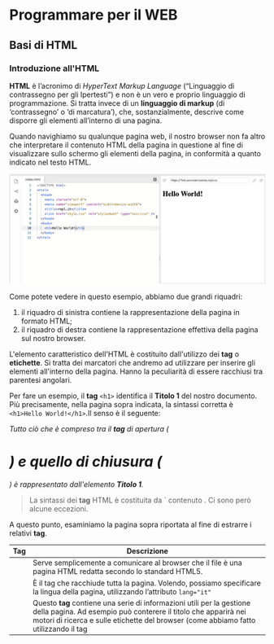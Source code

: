# Programmare per il WEB

## Basi di HTML

### Introduzione all'HTML

**HTML** è l’acronimo di *HyperText Markup Language* (“Linguaggio di contrassegno per gli Ipertesti”) e non è un vero e proprio linguaggio di programmazione. Si tratta invece di un **linguaggio di markup** (di ‘contrassegno’ o ‘di marcatura’), che, sostanzialmente, descrive come disporre gli elementi all’interno di una pagina.

Quando navighiamo su qualunque pagina web, il nostro browser non fa altro che interpretare il contenuto HTML della pagina in questione al fine di visualizzare sullo schermo gli elementi della pagina, in conformità a quanto indicato nel testo HTML.

![](./static/html-1.png)

Come potete vedere in questo esempio, abbiamo due grandi riquadri:

1. il riquadro di sinistra contiene la rappresentazione della pagina in formato HTML;
2. il riquadro di destra contiene la rappresentazione effettiva della pagina sul nostro browser.

L'elemento caratteristico dell'HTML è costituito dall'utilizzo dei **tag** o **etichette**. Si tratta dei marcatori che andremo ad utilizzare per inserire gli elementi all'interno della pagina. Hanno la peculiarità di essere racchiusi tra parentesi angolari.

Per fare un esempio, il **tag** `<h1>` identifica il **Titolo 1** del nostro documento. Più precisamente, nella pagina sopra indicata, la sintassi corretta è `<h1>Hello World!</h1>`.Il senso è il seguente:

*Tutto ciò che è compreso tra il **tag** di apertura (<h1>) e quello di chiusura (</h1>) è rappresentato dall'elemento **Titolo 1**.* 

> La sintassi dei **tag** HTML è costituita da `<tag> contenuto </tag>. Ci sono però alcune eccezioni.

A questo punto, esaminiamo la pagina sopra riportata al fine di estrarre i relativi **tag**.

| Tag             | Descrizione                                                  |
| --------------- | ------------------------------------------------------------ |
| <!DOCTYPE html> | Serve semplicemente a comunicare al browser che il file è una pagina HTML redatta secondo lo standard HTML5. |
| <html>          | È il tag che racchiude tutta la pagina. Volendo, possiamo specificare la lingua della pagina, utilizzando l’attributo `lang="it"` |
| <head>          | Questo **tag** contiene una serie di informazioni utili per la gestione della pagina. Ad esempio può conterere il titolo che apparirà nei motori di ricerca e sulle etichette del browser (come abbiamo fatto utilizzando il tag <title> ). Solitamente in questa sezione si inseriscono le regole di stile e, a seconda dei casi, anche gli script di *javascript* |

Utilizzando i comuni browser è possibile sempre verificare il codice sorgente HTML di qualsiasi pagina web. Ad esempio, con **chrome** è sufficiente cliccare su un punto qualsiasi della pagina con il tasto destro e selezionare l'opzione: **ispeziona**.

Tra l'altro, nel momento in cui si utilizzano gli strumenti per sviluppatori di Chrome è anche possibile modificare in tempo reale l'aspetto della pagina.

![](./static/html-2.png)

Per fare ciò, è sufficiente accedere agli strumenti per sviluppatori, cliccare nel riquadro di sinistra sulla sintassi HTML della pagina e modificare il contenuto dei singoli elementi della pagina. 

### Elementi e TAG

Abbiamo, quindi, visto che in una pagina HTML tutti gli elementi sono rappresentati da **tag**. Queste etichette hanno la funzione di descrivere il tipo di elemento che poi sarà rappresentato nel browser. Tuttavia, sarebbe scorretto assegnare ai **tag** un ruolo meramente grafico o estetico. La principale funzione del **tag** è a livello semantico. Assegnare il **tag** <h1> invece del tag <h2> non ha, infatti, esclusivamente un risvolto grafico (che potrebbe essere modificato con il CSS), ma anche e, soprattutto, la funzione di specificare che si tratta di un **Titolo 1** piuttosto che di un **Titolo 2**.

Abbiamo già detto che, generalmente, la sintassi di un elemento HTML è la seguente: `<tag> contenuto </tag>`. In questo caso si parla di elementi **contenitori**. Il contenuto è delimitato, infatti, da:

- un **tag** di apertura (es. <h1>)
- un **tag** di chiusura (es. </h1>)

Tutto ciò che è compreso tra il **tag** di apertura e quello di chiusura è, infatti, il **contenuto** dell'elemento (es. il contenuto del **Titolo 1**, del **Titolo 2**, del semplice **paragrafo** e così via)

Torniamo all'esempio di prima che riproponiamo qui di seguito.

![](./static/html-1.png)

Possiamo notare che il nostro **Titolo 1** (*Hello World*) è, a sua volta, racchiuso da un elemento `<body> </body>` e, a sua volta, da un elemento `<html></html>`. Questo perché l'HTML è, sostanzialmente, come un grande **albero** dove i rami sono degli elementi **contenitori** e le estremità sono composte da **elementi non contenitori** come testi, immagini o caselle di input.

### Attributi

Gli **attributi** forniscono ulteriori informazioni sul contenuto di un elemento HTML. 

Sono inseriti all'interno del **tag** di apertura e sono composti da:

- un **nome**;
- il simbolo uguale;
- un **valore** (tra virgolette);

Ad esempio:

```html
<p id="first-paragraph">
    Questo è un paragrafo
</p>
```

Qui abbiamo utilizzato l'attributo `id` che viene impiegato per assegnare un **riferimento univoco** ad un elemento della pagina. Molto utile ove sia necessario manipolare la pagina con istruzioni *Javascript* o tramite un foglio di stile CSS.

Vediamo quali sono i principali **attributi**

| Attributo | Descrizione                                                  |
| --------- | ------------------------------------------------------------ |
| `id`      | Riferimento univoco di un elemento HTML                      |
| `class`   | Può contenere una o più classi CSS                           |
| `style`   | Può contenere una o più istruzioni di stile                  |
| `name`    | Utilizzato all'interno degli elementi di un **form**. Servirà per associare un riferimento ai dati inseriti dall'utente, allo scopo di consentirne l'elaborazione da parte di un server. |



### Alcuni tipi di Elementi

| Tag                              | Descrizione                                                  |
| -------------------------------- | ------------------------------------------------------------ |
| da <h1> a <h6>                   | Sono i Titoli (ovviamente da Titolo 1 a Titolo 6)            |
| <p>                              | SI tratta del **paragrafo**. Al termine di ogni **paragrafo** si va a capo. Attenzione! Se inserisco due frasi all'interno di un elemento **paragrafo**, non andrò a capo neanche se digiterò il tasto INVIO. Per forzare l'interruzione di riga all'interno di un **paragrafo** si utilizza il **tag** `<br />` (*breakline*) |
| <b> o più correttamente <strong> | Si tratta del **grassetto** (*bold*) che rappresenta una cd. *strong emphasis* |
| <em>                             | Si tratta del **corsivo** (anche se più correttamente si riferisce non tanto allo stile, quando a concetti che vanno **enfatizzati**) |
| <ul> e <ol>                      | Si tratta, rispettivamente, della **lista non ordinata** e della lista **ordinata** |
| <li>                             | Si tratta del singolo elemento di una **lista ordinata** o di una **lista non ordinata** |

Proviamo a scrivere una pagina di esempio in cui ci presentiamo, utilizzando combinazioni di questi elementi.

<img src="./static/html-3.png" style="zoom:80%;" />

Commentiamo il codice sopra indicato:

- l'elemento <h1> </h1> racchiude il **Titolo 1** che non è stato modificato;
- l'elemento <p></p> racchiude del testo in cui abbiamo indicato alcune parole in **grassetto** (tag `<b> </b>`) ed altre in *corsivo* (tag `<em> </em>`);
- l'ulteriore elemento `<p></p>` racchiude del testo e un elenco puntato (`<ul> </ul>`) con tre elementi (`<li> </li>);
- infine abbiamo un ultimo elemento `<p></p>`.

A questo punto non resta che fare un po' di pratica!

### I commenti

I **commenti** in HTML, come in altri linguaggi (come poi vedremo), permettono di aggiungere alla pagina una serie di annotazioni che non incidono sulla sua visualizzazione. Hanno le seguenti funzioni: 

- Scrivere annotazioni generiche;
- Rendere inattive porzioni di codiceper effettuare dei test;
- Segnalare la chiusura di blocchi di codice per evitare confusione (specialmente in presenza di strutture molto annidate);

Il commento si inserisce utilizzando la seguente sintassi:

`<!-- COMMENTO -->`

![](./static/html-4.png)

### Le Tabelle

In HTML una **tabella** è delimitata dai **tag** `<table> </table>` ed ha la seguente composizione:

| Tag         | Descrizione                                                  |
| ----------- | ------------------------------------------------------------ |
| `<table>`   | Delimita l'intera tabella                                    |
| `<caption>` | Possiamo definirla come il titolo della tabella.             |
| `<tr>`      | Delimita una riga di una tabella                             |
| `<td>`      | Delimita una colonna di una tabella e contiene effettivamente i dati |
| `<th>`      | Delimita l'intestazione della tabella                        |

Riproduciamo quanto abbiamo scritto sopra.

![](./static/html-5.png)

Noterete l'utilizzo di alcuni **tag** come:

- `<code></code>` che si utilizza per identificare semanticamente porzioni di codice;
- `&lt` e `&gt` che rientrano nelle cd. **entità HTML**. Si utilizzano per rappresentare dei simbolli che potrebbero essere letti dal browser come delle entità HTML vere e proprie, quando, invece vogliamo solo inserirle come puro testo.

### I link

Elemento centrale del **web**, la possibilità di collegare pagine diverse (ma anche elementi diversi di una stessa pagina) è resa possibile dall'utilizzo del **tag** `<a> </a>`. La sintassi del **link** è la seguente:

- **tag** di apertura - `<a>`
- **attributo** `href` che contiene l'indirizzo della risorsa verso cui effettuare il collegamento;
- **attributo** `_target` (eventuale), si utilizza per far aprire una pagina diversa del browser (mediante il valore `_blank`)
- **contenuto** del link (ossia l'elemento su cui materialmente effettuare il *click*)
- **tag** di chiusura - `</a>`

Vediamo un semplice esempio.

![](./static/html-6.png)

### I Form

Per concludere la nostra breve panoramica sul linguaggio HTML, parliamo dei form che rappresentano l'elemento **principale** per raccogliere i dati dell'utente.

#### Come funzionano i form? (metodo classico)

1. L'utente inserisce i dati all'interno del form;
2. Ogni elemento del form ha un suo attributo speciale chiamato `name`. Es. ci potrebbe essere una casella di testo (`<input type="text"/>`) dove l'utente dovrà inserire il suo nome. Probabilmente l'attributo `name` di quell'elemento sarà proprio `nome`. Nel momento in cui l'utente inserirà il valore es. *Roberto*, verrà creata una associazione tra quel particolare attributo `name` e quel particolare valore *Roberto*;
3. Nel momento in cui si cliccherà sul pulsante *Invia*, i dati relativi a quel form verranno inviati al *server* che, nel nostro caso di esempio, verrà a conoscenza che quel determinato attributo `name` ha come valore *Roberto*;
4. il server processerà le informazioni utilizzando un linguaggio di programmazione *server-side* (come PHP, Python, Node.js ecc.) ed effettuerà le operazioni desiderate (es. registrerà l'utente all'interno del database);
5. Verrà alla fine inviata una risposta al *browser* (es. un messaggio che informa l'utente che l'operazione è andata a buon fine, una nuova pagina, ecc.)

#### La struttura di base dei form

Tutti gli elementi che costituiscono un **form** sono delimitati generalmente da un elemento di tipo `<form> </form>`.

Tra gli **attributi** principali del **form** si indicano:

| Attributo | Descrizione                                                  |
| --------- | ------------------------------------------------------------ |
| `method`  | Può avere come valore `GET` o `POST`. Solitamente si utilizza `POST` quando devono essere inviati dati complessi (es. file) o rilevanti (es. dati personali come email e/o password) |
| `action`  | Il suo valore è l'indirizzo della pagina cui dovranno essere inviati i dati. Es. la pagina `/register` per registrare un nuovo utente. |

#### Alcuni degli elementi principali dei form

| Elemento                                                     | Descrizione                                                  |
| ------------------------------------------------------------ | ------------------------------------------------------------ |
| `<input type="text" name="cognome" />`                       | Il classico campo per inserire del testo (in questo caso verrà creata una associazione tra il valore che verrà inserito e il `name` identificato come `cognome`) |
| `<textarea name="messaggio" cols="20" rows="4">Inserisci il tuo messaggio</textarea>` | L'elemento `<textarea>` viene utilizzato per inserire del testo composto da più righe. Qui verrà creata una associazione tra il `name` identificato come `messaggio` e il valore del nostro messaggio. |
| `<input type="submit" value="invia" />`                      | Si tratta dell'elemento utilizzato per inviare i dati inseriti al server. Solitamente è rappresentato da un bottone. |

Predisponiamo un semplice esempio:

![](./static/html-7.png)

Come possiamo notare, l'aspetto estetico del nostro **form** è tutt'altro che invitante, ma sul punto interverremo successivamente con il **CSS**.

Vediamo ora altri elementi utili per la creazione di **form**.

| Elemento                                                     | Descrizione                                                  |
| ------------------------------------------------------------ | ------------------------------------------------------------ |
| `<input type="radio" name="consenso-marketing" value="SI" />` <br />`<input type="radio" name="consenso-marketing" value="NO" />` | SI tratta del **radio button** ossia di un elemento che pone di fronte all'utente due o più opzioni da scegliere.<br />In questo caso stiamo simulando una richiesta di consenso per la ricezione di comunicazioni commerciali che può avere due valori possibili: *SI* o *NO*. Notiamo come l'attributo `name` sia però lo stesso nei due elementi `input`. |
| `<input type="checkbox" name="consenso-marketing" value="yes" />` | Questa è, invece, la **checkbox**. In questo caso, però, se l'utente seleziona la **checkbox**, il valore sarà quello dell'attributo `value` qualora i dati siano inviati al server. |
| `<select name="comunicazioni"><option value="mail">Email</option><option value="SMS">SMS</option></select>` | Si tratta del menu a tendina, in cui, l'utente potrà scegliere una delle opzioni proposte. Verrà creata una associazione tra il `name` (in questo caso *comunicazioni*) e il `value` della opzione prescelta. |

Strutturiamo ora un determinato *form* per la registrazione ad una newsletter.

![](./static/html-8.png)

Come vedete, abbiamo utilizzato:

- un campo testuale (per ottenere la mail dell'utente);
- una checkbox per assicurare la presa visione dell'informativa privacy (in relazione alla quale abbiamo predisposto un *hyperlink* al testo completo);
- un bottone **radio** per far esprimere all'utente in modo chiaro e trasparente la propria scelta in merito alla ricezione delle comunicazioni commerciali.



## Introduzione al CSS

Il **CSS** (fogli di stile a cascata o *Cascade Stylesheets*) è un linguaggio usato per definire la formattazione di documenti HTML (ma anche XHTML e XML) e, quindi, per conferire maggiore attrattività, ad esempio, alle nostre pagine web.. Le regole per comporre il CSS sono contenute in un insieme di direttive (Recommendations) emanate a partire dal 1996 dal W3C.

L'introduzione del CSS consente una gestione ordinata delle pagine WEB, in quanto nei file `.html` viene definio il contenuto della pagina dal punto di vista semantico e strutturale, nei file `.css`, invece vengono definite tutte le **regole di stile** che incidono sulle modalità di visualizzazione di una pagina. 

### Che cosa sono le regole di stile?

Il **CSS** opera associando delle **regole di stile** agli elementi HTML. Queste regole specificano come i singoli elementi della pagina devono essere visualizzati.

La struttura di una **regola di stile** consiste di:

- un **selettore** che identifica l'elemento o gli elementi ai quali deve essere applicata quella nuova **regola**;
- una **dichiarazione** che definisce lo stile da applicare agli elementi cui si riferisce il **selettore**;

Vediamo un esempio.

```css
/* questa regola ha come selettore il tag <p> 
significa che si applicherà a tutti i paragrafi della pagina
la dichiarazione è `color:red;`  e comporterà l'applicazione del colore rosso al testo di tutti i paragrafi della pagina */
p {
  color: red;
}
```

Altro esempio:

```css
/* questa regola ha come selettore il tag <h1> 
significa che si applicherà a tutti i Titoli 1 della pagina
la dichiarazione è `color:yellow;`  e comporterà l'applicazione del colore giallo al testo di tutti i Titoli 1 della pagina */
h1 {
  color: yellow;
}
```

Mettiamo in pratica su **repl**.

![](./static/css-1.png)

Per semplicità, abbiamo inserito le regole di stile all'interno di un tag `<style>` (avremmo anche potuto inserirle all'interno del file `style.css` che è richiamato nella sezione `<head>`).

Altre proprietà che potremmo utilizzare sono:

- `background-color` possiamo decidere di applicarlo a tutta la pagina (utilizzando come selettore il tag `body`) o a singoli elementi.
- `text-align` che può avere come valori: `left`, `right`, `center`, `justify`

Proseguiamo con il nostro esempio.

Vogliamo che il titolo abbia come sfondo il colore blu, il paragrafo abbia come sfondo il colore verde e sia allineato a destra e la pagina abbia come sfondo un colore grigio chiaro.

![](./static/css-2.png)

Come vedete, abbiamo raggiunto l'obiettivo.

Ma dovrebbe sorgere un dubbio: 

*per quale ragione il paragrafo ha lo sfondo verde, se avevamo indicato lo sfondo grigio chiaro a tutta la pagina?*

La risposta è proprio nella natura del CSS che abbiamo definito come *fogli di stile a cascata*.

In sostanza, è possibile che due differenti **regole di stile** possa essere applicata allo stesso elemento (come nel caso sopra indicato) è importante stabilire quale regola abbia la precedenza.

| Criterio di precedenza | Descrizione                                                  |
| ---------------------- | ------------------------------------------------------------ |
| *Last Rule*            | Se due **selettori** sono identici e prevedono regole di stile incompatibili fra loro, sarà applicato l'ultimo dei due |
| *Specificity*          | Se due **selettori** sono diversi, ma prevedono regole di stile incompatibili fra loro, sarà applicato quello più specifico |
| *Important*            | Se viene inserita la parola `!important` dopo una dichiarazione, questa prevarrà su tutte le altre regole. |

Per comprendere appieno il funzionamento delle regole CSS è fondamentale comprendere quali possano essere i **selettori**.

#### I selettori

Abbiamo finora utilizzato come **selettori** unicamente tag HTML come `<p>` o `<h1>`, ma il CSS ci fornisce molte ulteriori possibilità. Vediamo i principali **selettori**.

| Selettore    | Descrizione                                                  | Esempio                                                      |
| ------------ | ------------------------------------------------------------ | ------------------------------------------------------------ |
| *UNIVERSALE* | Si applica a tutti gli elementi della pagina                 | `* { color:red;}` <br />Applica il colore rosso al testo di qualsiasi elemento della pagina. |
| *TIPO*       | Si applica all'elemento corrispondente                       | `p { color:red;}`<br />Applica il colore rosso al testo di tutti i paragrafi della pagina, ma non, ad esempio, ai Titoli 1. |
| *ID*         | Si applica all'elemento il cui attributo `id` coincide con quello del selettore. | `#pippo {color:red;}` <br />Applica il colore rosso al testo dell'elemento che ha come `id` *pippo* |
| *CLASSE*     | Si applica all'elemento il cui attributo `classe` coincide con quello del selettore. | `.pippo { color:red; }`<br />Applica il colore rosso al testo di tutti gli elementi che hanno come attributo `class` *pippo* |

Per una **lista** di tutte le proprietà disponibili, si consiglia di consultare il *tutorial* di [Tutorial Republic](https://www.tutorialrepublic.com/css-reference/css3-properties.php)

#### Framework CSS

Si tratta di insiemi di regole di stile già predisposti e solitamente open source, ben documentati, che possono essere utilizzati per generare gradevoli *layout* alle nostre pagine, senza dover *reinventare la ruota*.

I più famosi sono [Bootstrap](https://getbootstrap.com/), [Bulma](https://bulma.io), [Semantic UI](https://semantic-ui.com/), etc.

Per fare un esempio, riscriviamo il nostro *form* di registrazione alla *newsletter*, utilizzando BULMA.

```html
<!DOCTYPE html>
<html>
  <head>
    <meta charset="utf-8">
    <meta name="viewport" content="width=device-width">
    <title>repl.it</title>
    <link rel="stylesheet" href="https://cdn.jsdelivr.net/npm/bulma@0.9.1/css/bulma.min.css">
  </head>
  <body>
   <section class="hero">
  <div class="hero-body">
    <div class="container">
      <h1 class="title">
        Registrati
      </h1>
    </div>
  </div>
</section>
    <section class="section">
      <form class="form">
        <div class="field">
          <label class="label">Resta in contatto con noi:</label>
          <div class="control">
            <input class="input is-rounded" name="email" />
          </div>
        </div>
        <div class="field">
        <label class="checkbox">
          <input type="checkbox">
            Ho preso visione della <a href="#">informativa privacy</a>
        </label>
        </div>
        <div class="field">
        <div class="control">
          <label class="radio">
            <input type="radio" name="comunicazioni-commerciali">
            SI
          </label>
          <label class="radio">
            <input type="radio" name="comunicazioni-commerciali">
            No
        </label>
        </div>
        </div>
        <div class="field">
          <input type="submit" class="button is-info" value="Invia" />
        </div>
      </form>
    </section>
  </body>
</html>
```

Ed ecco l'output:

![](./static/bulma.png)

## Introduzione a JAVASCRIPT
